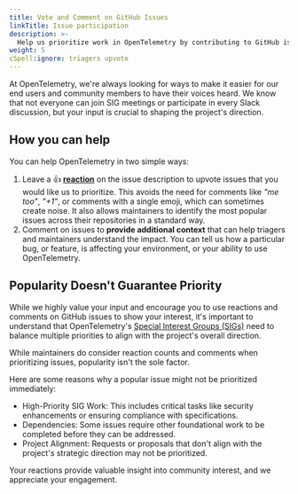 ```yaml
---
title: Vote and Comment on GitHub Issues
linkTitle: Issue participation
description: >-
  Help us prioritize work in OpenTelemetry by contributing to GitHub issues with your votes and comments.
weight: 5
cSpell:ignore: triagers upvote
---
```


At OpenTelemetry, we're always looking for ways to make it easier for our end
users and community members to have their voices heard. We know that not
everyone can join SIG meetings or participate in every Slack discussion, but
your input is crucial to shaping the project's direction.

## How you can help

You can help OpenTelemetry in two simple ways:

1. Leave a 👍
   **[reaction](https://github.blog/news-insights/product-news/add-reactions-to-pull-requests-issues-and-comments/)**
   on the issue description to upvote issues that you would like us to
   prioritize. This avoids the need for comments like _"me too"_, _"+1"_, or
   comments with a single emoji, which can sometimes create noise. It also
   allows maintainers to identify the most popular issues across their
   repositories in a standard way.
2. Comment on issues to **provide additional context** that can help triagers
   and maintainers understand the impact. You can tell us how a particular bug,
   or feature, is affecting your environment, or your ability to use
   OpenTelemetry.

## Popularity Doesn't Guarantee Priority

While we highly value your input and encourage you to use reactions and comments
on GitHub issues to show your interest, it's important to understand that
OpenTelemetry's
[Special Interest Groups (SIGs)](https://github.com/open-telemetry/community#special-interest-groups)
need to balance multiple priorities to align with the project's overall
direction.

While maintainers do consider reaction counts and comments when prioritizing
issues, popularity isn't the sole factor.

Here are some reasons why a popular issue might not be prioritized immediately:

- High-Priority SIG Work: This includes critical tasks like security
  enhancements or ensuring compliance with specifications.
- Dependencies: Some issues require other foundational work to be completed
  before they can be addressed.
- Project Alignment: Requests or proposals that don't align with the project's
  strategic direction may not be prioritized.

Your reactions provide valuable insight into community interest, and we
appreciate your engagement.
